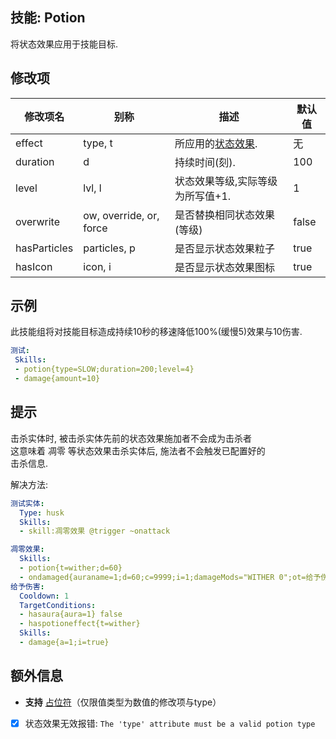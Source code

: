 技能: Potion
--------------------------

将状态效果应用于技能目标.

修改项
----------

| 修改项名 | 别称    | 描述                                                                                                    | 默认值 |
|-----------|------------|----------------------------------------------------------------------------------------------------------------|---------------|
| effect         | type, t              | 所应用的[状态效果](/物品/状态效果).                           | 无      |
| duration     | d              | 持续时间(刻).                                                  | 100     |
| level        | lvl, l              | 状态效果等级,实际等级为所写值+1. | 1       |
| overwrite        | ow, override, or, force  | 是否替换相同状态效果(等级)                          | false   |
| hasParticles | particles, p | 是否显示状态效果粒子                                   | true    |
| hasIcon      | icon, i      | 是否显示状态效果图标                                        | true    |

示例
--------

此技能组将对技能目标造成持续10秒的移速降低100%(缓慢5)效果与10伤害.

```yaml
测试:
 Skills:
 - potion{type=SLOW;duration=200;level=4}
 - damage{amount=10}
```

提示
----

击杀实体时, 被击杀实体先前的状态效果施加者不会成为击杀者  
这意味着 凋零 等状态效果击杀实体后, 施法者不会触发已配置好的  
击杀信息.

解决方法:  

```yaml
测试实体:
  Type: husk
  Skills:
  - skill:凋零效果 @trigger ~onattack
```

```yaml
凋零效果:
  Skills:
  - potion{t=wither;d=60}
  - ondamaged{auraname=1;d=60;c=9999;i=1;damageMods="WITHER 0";ot=给予伤害}
给予伤害:
  Cooldown: 1
  TargetConditions:
  - hasaura{aura=1} false
  - haspotioneffect{t=wither}
  Skills:
  - damage{a=1;i=true}
```

额外信息
--------

- **支持** [占位符](/技能/占位符)（仅限值类型为数值的修改项与type）
- [x] 状态效果无效报错: `The 'type' attribute must be a valid potion type`